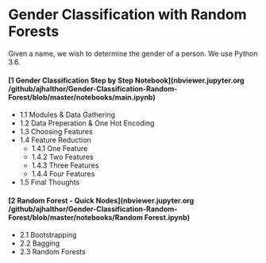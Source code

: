 # Gender Classification with Random Forests

Given a name, we wish to determine the gender of a person. We use Python 3.6.

#### [1 Gender Classification Step by Step Notebook](nbviewer.jupyter.org /github/ajhalthor/Gender-Classification-Random-Forest/blob/master/notebooks/main.ipynb)
	
* 1\.1  Modules & Data Gathering
* 1\.2 Data Preperation & One Hot Encoding
* 1\.3 Choosing Features
* 1\.4 Feature Reduction
	* 1\.4\.1 One Feature
	* 1\.4\.2 Two Features
	* 1\.4\.3 Three Features
	* 1\.4\.4 Four Features
* 1\.5 Final Thoughts



#### [2 Random Forest - Quick Nodes](nbviewer.jupyter.org /github/ajhalthor/Gender-Classification-Random-Forest/blob/master/notebooks/Random Forest.ipynb)

* 2\.1 Bootstrapping
* 2\.2 Bagging
* 2\.3 Random Forests